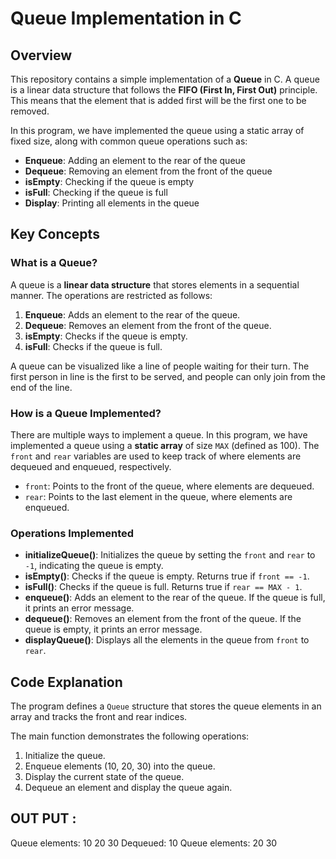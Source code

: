 # Queue Implementation in C

## Overview

This repository contains a simple implementation of a **Queue** in C. A queue is a linear data structure that follows the **FIFO (First In, First Out)** principle. This means that the element that is added first will be the first one to be removed.

In this program, we have implemented the queue using a static array of fixed size, along with common queue operations such as:

- **Enqueue**: Adding an element to the rear of the queue
- **Dequeue**: Removing an element from the front of the queue
- **isEmpty**: Checking if the queue is empty
- **isFull**: Checking if the queue is full
- **Display**: Printing all elements in the queue

## Key Concepts

### What is a Queue?
A queue is a **linear data structure** that stores elements in a sequential manner. The operations are restricted as follows:

1. **Enqueue**: Adds an element to the rear of the queue.
2. **Dequeue**: Removes an element from the front of the queue.
3. **isEmpty**: Checks if the queue is empty.
4. **isFull**: Checks if the queue is full.

A queue can be visualized like a line of people waiting for their turn. The first person in line is the first to be served, and people can only join from the end of the line.

### How is a Queue Implemented?
There are multiple ways to implement a queue. In this program, we have implemented a queue using a **static array** of size `MAX` (defined as 100). The `front` and `rear` variables are used to keep track of where elements are dequeued and enqueued, respectively.

- `front`: Points to the front of the queue, where elements are dequeued.
- `rear`: Points to the last element in the queue, where elements are enqueued.

### Operations Implemented

- **initializeQueue()**: Initializes the queue by setting the `front` and `rear` to `-1`, indicating the queue is empty.
- **isEmpty()**: Checks if the queue is empty. Returns true if `front == -1`.
- **isFull()**: Checks if the queue is full. Returns true if `rear == MAX - 1`.
- **enqueue()**: Adds an element to the rear of the queue. If the queue is full, it prints an error message.
- **dequeue()**: Removes an element from the front of the queue. If the queue is empty, it prints an error message.
- **displayQueue()**: Displays all the elements in the queue from `front` to `rear`.

## Code Explanation

The program defines a `Queue` structure that stores the queue elements in an array and tracks the front and rear indices.

The main function demonstrates the following operations:
1. Initialize the queue.
2. Enqueue elements (10, 20, 30) into the queue.
3. Display the current state of the queue.
4. Dequeue an element and display the queue again.

## OUT PUT :
 Queue elements:
 10 20 30 
 Dequeued: 10
 Queue elements:
 20 30
